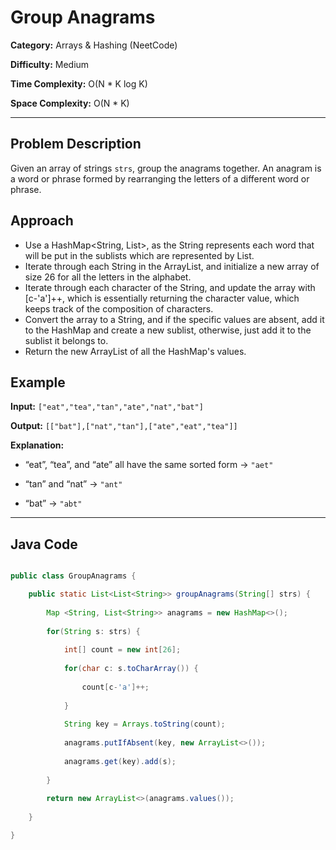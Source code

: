 # Group Anagrams

**Category:** Arrays & Hashing (NeetCode)

**Difficulty:** Medium

**Time Complexity:** O(N * K log K)

**Space Complexity:** O(N * K)

---

## Problem Description

Given an array of strings `strs`, group the anagrams together. An anagram is a word or phrase formed by rearranging the letters of a different word or phrase.

## Approach

- Use a HashMap<String, List<String>>, as the String represents each word that will be put in the sublists which are represented by List<String>. 
- Iterate through each String in the ArrayList, and initialize a new array of size 26 for all the letters in the alphabet. 
- Iterate through each character of the String, and update the array with [c-'a']++, which is essentially returning the character value, which keeps track of the composition of characters. 
- Convert the array to a String, and if the specific values are absent, add it to the HashMap and create a new sublist, otherwise, just add it to the sublist it belongs to. 
- Return the new ArrayList of all the HashMap's values. 

## Example
**Input:** `["eat","tea","tan","ate","nat","bat"]`

**Output:** `[["bat"],["nat","tan"],["ate","eat","tea"]]`

**Explanation:**
- “eat”, “tea”, and “ate” all have the same sorted form → `"aet"`

- “tan” and “nat” → `"ant"`

- “bat” → `"abt"`

---

## Java Code
```java

public class GroupAnagrams {

	public static List<List<String>> groupAnagrams(String[] strs) {
	
		Map <String, List<String>> anagrams = new HashMap<>();
		
		for(String s: strs) {
		
			int[] count = new int[26];
			
			for(char c: s.toCharArray()) {
			
				count[c-'a']++;
				
			}
			
			String key = Arrays.toString(count);
			
			anagrams.putIfAbsent(key, new ArrayList<>());
			
			anagrams.get(key).add(s);
			
		}
		
		return new ArrayList<>(anagrams.values());
		
    }

}